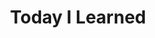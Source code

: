 ---
layout: til
title: Today I Learned
description: 직접 개발하며 배운 것들 🎨
keywords: TIL
category: til
nav-class: til
nav-title: TIL
exclude_from_nav: false
permalink: /til/
---